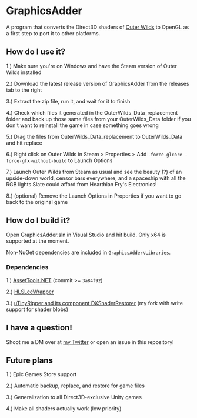# GraphicsAdder

A program that converts the Direct3D shaders of [Outer Wilds](https://www.mobiusdigitalgames.com/outer-wilds.html) to OpenGL as a first step to port it to other platforms.

## How do I use it?

1.) Make sure you're on Windows and have the Steam version of Outer Wilds installed

2.) Download the latest release version of GraphicsAdder from the releases tab to the right

3.) Extract the zip file, run it, and wait for it to finish

4.) Check which files it generated in the OuterWilds_Data_replacement folder and back up those same files from your OuterWilds_Data folder if you don't want to reinstall the game in case something goes wrong

5.) Drag the files from OuterWilds_Data_replacement to OuterWilds_Data and hit replace

6.) Right click on Outer Wilds in Steam > Properties > Add `-force-glcore -force-gfx-without-build` to Launch Options

7.) Launch Outer Wilds from Steam as usual and see the beauty (?) of an upside-down world, censor bars everywhere, and a spaceship with all the RGB lights Slate could afford from Hearthian Fry's Electronics!

8.) (optional) Remove the Launch Options in Properties if you want to go back to the original game

## How do I build it?

Open GraphicsAdder.sln in Visual Studio and hit build. Only x64 is supported at the moment.

Non-NuGet dependencies are included in `GraphicsAdder\Libraries`.

### Dependencies

1.) [AssetTools.NET](https://github.com/nesrak1/AssetsTools.NET) (commit >= `3a84f92`)

2.) [HLSLccWrapper](https://github.com/spacehamster/HLSLccWrapper)

3.) [uTinyRipper and its component DXShaderRestorer](https://github.com/NoelTautges/UtinyRipper) (my fork with write support for shader blobs)

## I have a question!

Shoot me a DM over at [my Twitter](https://twitter.com/NoelTautges) or open an issue in this repository!

## Future plans

1.) Epic Games Store support

2.) Automatic backup, replace, and restore for game files

3.) Generalization to all Direct3D-exclusive Unity games

4.) Make all shaders actually work (low priority)